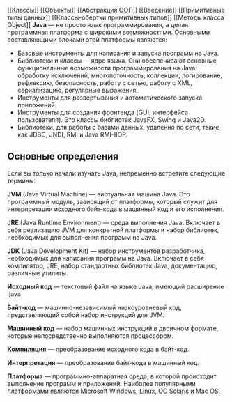 [[Классы]]
[[Объекты]]
[[Абстракция ООП]]
[[Введение]]
[[Примитивные типы данных]]
[[Классы-обертки примитивных типов]]
[[Методы класса Object]]
**Java** — не просто язык программирования, а целая программная платформа с широкими возможностями. Основными составляющими блоками этой платформы являются:

- Базовые инструменты для написания и запуска программ на Java.
- Библиотеки и классы — ядро языка. Они обеспечивают основные функциональные возможности программирования на Java: обработку исключений, многопоточность, коллекции, логирование, рефлексию, безопасность, работу с сетью, работу с XML, сериализацию, регулярные выражения.
- Инструменты для развертывания и автоматического запуска приложений.
- Инструменты для создания фронтенда (GUI, интерфейса пользователя). Это классы библиотек JavaFX, Swing и Java2D.
- Библиотеки, для работы с базами данных, удаленно по сети, такие как JDBC, JNDI, RMI и Java RMI-IIOP.

## Основные определения

Если вы только начали изучать Java, непременно встретите следующие термины:

**JVM** (Java Virtual Machine) — виртуальная машина Java. Это программный модуль, зависящий от платформы, который служит для интерпретации исходного байт-кода в машинный код и его исполнения.

**JRE** (Java Runtime Environment) — среда выполнения Java. Включает в себя реализацию JVM для конкретной платформы и набор библиотек, необходимых для выполнения программ на Java.

**JDK** (Java Development Kit) — набор инструментов разработчика, необходимых для написания программ на Java. Включает в себя компилятор, JRE, набор стандартных библиотек Java, документацию, различные утилиты.

**Исходный код** — текстовый файл на языке Java, имеющий расширение .java

**Байт-код** — машинно-независимый низкоуровневый код, представляющий собой набор инструкций для JVM.

**Машинный код** — набор машинных инструкций в двоичном формате, которые непосредственно выполняются процессором.

**Компиляция** — преобразование исходного кода в байт-код.

**Интерпретация** — преобразование байт-кода в машинный код.

**Платформа** — программно-аппаратная среда, в которой происходит выполнение программ и приложений. Наиболее популярными платформами являются Microsoft Windows, Linux, ОС Solaris и Mac OS.